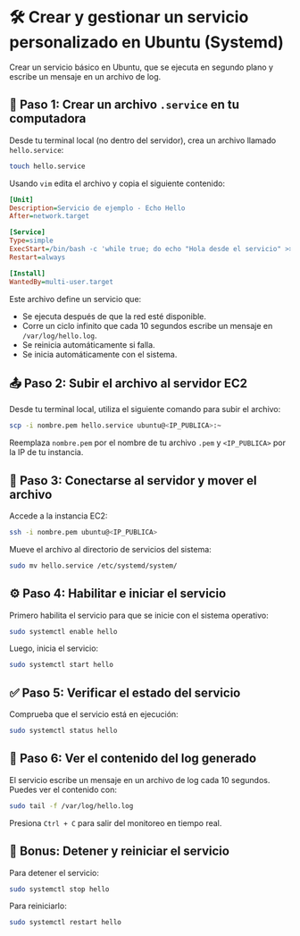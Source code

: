 # 🛠️ Crear y gestionar un servicio personalizado en Ubuntu (Systemd)

Crear un servicio básico en Ubuntu, que se ejecuta en segundo plano y escribe un mensaje en un archivo de log. 

## 📁 Paso 1: Crear un archivo `.service` en tu computadora

Desde tu terminal local (no dentro del servidor), crea un archivo llamado `hello.service`:

```bash
touch hello.service
```

Usando `vim` edita el archivo y copia el siguiente contenido:

```ini
[Unit]
Description=Servicio de ejemplo - Echo Hello
After=network.target

[Service]
Type=simple
ExecStart=/bin/bash -c 'while true; do echo "Hola desde el servicio" >> /var/log/hello.log; sleep 10; done'
Restart=always

[Install]
WantedBy=multi-user.target
```

Este archivo define un servicio que:
- Se ejecuta después de que la red esté disponible.
- Corre un ciclo infinito que cada 10 segundos escribe un mensaje en `/var/log/hello.log`.
- Se reinicia automáticamente si falla.
- Se inicia automáticamente con el sistema.

## 📤 Paso 2: Subir el archivo al servidor EC2

Desde tu terminal local, utiliza el siguiente comando para subir el archivo:

```bash
scp -i nombre.pem hello.service ubuntu@<IP_PUBLICA>:~
```

Reemplaza `nombre.pem` por el nombre de tu archivo `.pem` y `<IP_PUBLICA>` por la IP de tu instancia.

## 🔐 Paso 3: Conectarse al servidor y mover el archivo

Accede a la instancia EC2:

```bash
ssh -i nombre.pem ubuntu@<IP_PUBLICA>
```

Mueve el archivo al directorio de servicios del sistema:

```bash
sudo mv hello.service /etc/systemd/system/
```

## ⚙️ Paso 4: Habilitar e iniciar el servicio

Primero habilita el servicio para que se inicie con el sistema operativo:

```bash
sudo systemctl enable hello
```

Luego, inicia el servicio:

```bash
sudo systemctl start hello
```

## ✅ Paso 5: Verificar el estado del servicio

Comprueba que el servicio está en ejecución:

```bash
sudo systemctl status hello
```

## 📄 Paso 6: Ver el contenido del log generado

El servicio escribe un mensaje en un archivo de log cada 10 segundos. Puedes ver el contenido con:

```bash
sudo tail -f /var/log/hello.log
```

Presiona `Ctrl + C` para salir del monitoreo en tiempo real.

## 🧪 Bonus: Detener y reiniciar el servicio

Para detener el servicio:

```bash
sudo systemctl stop hello
```

Para reiniciarlo:

```bash
sudo systemctl restart hello
```

